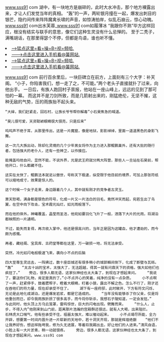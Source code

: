 www.sss91 com    湖中，有一块地方是崩碎的，此时大水冲击，那个地方裸露出来，才让人们发觉当年的真相。    “轰”的一声，两轮银月撞在一起，爆发出刺目的银芒，隐约间传来阵阵魔禽长啸的声音，如惊涛拍岸，似乱石崩云，惊心动魄。www.sss91 com出水芙蓉_www.sss91 com如履薄冰    “我跟你不熟”毕方这样回应，根没有结实与联手的意思，像它们这种生灵没有什么忌惮的。    至于二秃子，满嘴胡话，在那里得瑟个不停，但都是鸟语，谁也听不懂。

<li><a href="http://ntxztz571.bb906.cc/#md_1013">-->猛点这里=看=操=B=视=频哈.</a></li>
<li><a href="http://ntxztz571.bb906.cc/#md_1013">--->点击这里进入手机看@簧网站.</a></li>





<li><a href="http://ntxztz571.bb906.cc/#md_1013">-->猛点这里=看=操=B=视=频哈.</a></li>
<li><a href="http://ntxztz571.bb906.cc/#md_1013">--->点击这里进入手机看@簧网站.</a></li>



www.sss91 com    前行百余里后，一块巨碑立在前方，上面刻有三个大字：补天阁。    “小子，你陷害我们，想一走了之，不可能。”两个老头子直接就扑了过来，向他出手。    一日后，有族人跑回村子禀报，他站在一座山峰上，远远的见到了那可怕的一幕。    而这并不是刀剑所致，而是几箭射出来的，刚猛绝伦，无坚不摧，这种无敌的气势，压的雨族抬不起头来。

    “大婶，我们赶紧走，回石村，让族长爷爷帮你解毒”小石昊焦急的喊道。

    “昊儿很可爱，天资聪颖眼睛很大很亮，只是后来”

    呜呜声不绝于耳，从那里传出，这是一片魔窟，像是地狱，影影绰绰，里面一道道黑色的身影飞舞。

    这一次几大族出动，除却化灵境的几个少年男女将作为主力进入那鲲鹏巢外，还有大批的随行者，包括强大的老仆人，还有一些神卫，以作接应。

    能掩盖吗他自问，显然不能，不说外界，光是武王府就分两大阵营，那些人一旦站在石昊前，帮他开口，什么都藏不住。

    这实在太快了，鲲鹏法本就足以傲世，号称天下极速，纵受限于他目前的境界，可加上那张符纸可以缩地成寸，效果是惊人的。

    这个时候一个女子走来，身边跟着几个人，其中就有刚才的竞争者古灵玉。

    萧天怒喝，满身都是银色的符号，化成一片又一片洁白的羽毛，竟然冲天而起，宛若生出了鸟翼，在空中向下攻击，宝术霞光灿烂，如光雨般落下。

    而在他的体外，神曦覆盖，晶莹而圣洁，他宛如要羽化飞升了一般，洒落下大片的光雨，将湖泊都映照的一片通明。

    不过，能失而复得，再次收入掌中，他还是很高兴的，当年正是因为这罐血，他才遭劫的，而今颇为感慨。

    再者，藏经阁、宝具库、古药堂等都在这里，万一破损一地，将无法承受。

    突然，冷光如闪电般极速飞来，袭向小不点的后脑

    四大至尊生灵远去，一阵拂过，数十座巨城还有很多稍小的城郭瞬间倒下，化成了断壁与瓦砾。    “轰”    “太古十凶的宝术，太强大了，无法超越，得其一就有问鼎天下的资格，强大如他们也疯狂了。”    旁边，很多人都无语，这家伙神经也太大条了，到现在才想起来问。    “我说了，要送你们礼物，肯定是真的了。”小不点开心的笑着，纯净的没有一点杂质。    小不点啊了一声，赶紧停手，鼓着腮帮子，瞪着大眼睛，盯着小狼，露出不解之色。怎么不行了，刚才还在吞他们的符力量，现在却承受不住了。    湖下有一座府邸，此时敞开，下方有符文闪烁，无论是此地化成湖泊，还是爆发岩浆，都是它造成的。    “当年没有能够杀了你父亲，仅是将他重创而已，却令我雨族折损了很多高手，而今将你斩杀，我想石子陵知道，一定会发狂。”    与此同时，他头顶上方乌云笼罩，雷鸣惊世，巨大的闪电出现。劈舞而来。    “什么人，止步，不得入内”他刚来到山门前，距离那片浩瀚的宫殿群还很远，就有人大喝，出来阻拦。    石林虎大口喘气，他有些承受不住，祖器太强大，难以催动起来。    小不点竭尽所能，全力开辟，想要第一时间内晋升进一片崭新的天地中，若十洞天齐现，那就是辉煌绝巅    “他们不让我养好伤，想这样拖垮我，修为久无进展，等着将我踢出去，好让他们的人进来。”清风自语，小脸上有一大片淤青，稍一动就很疼。    旁边，很多人都无语，这家伙神经也太大条了，到现在才想起来问。www.sss91 com
